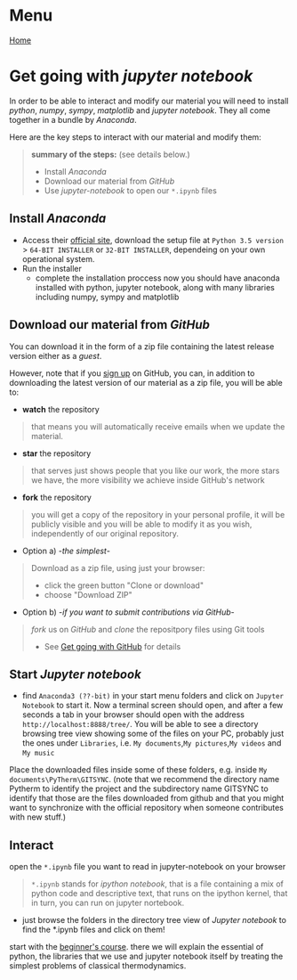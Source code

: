 # Menu

[Home](/pages/enUS/Getting_Started)

# Get going with *jupyter notebook*

In order to be able to interact and modify our material you will need to install *python*, *numpy*, *sympy*, *matplotlib* and *jupyter notebook*. They all come together in a bundle by *Anaconda*.

Here are the key steps to interact with our material and modify them:

> **summary of the steps:** (see details below.)
>- Install *Anaconda*
>- Download our material from *GitHub*
>- Use *jupyter-notebook* to open our `*.ipynb` files

## Install *Anaconda*
* Access their [official site](https://www.continuum.io/downloads#windows), download the setup file at `Python 3.5 version` > `64-BIT INSTALLER` or `32-BIT INSTALLER`, dependeing on your own operational system.
* Run the installer
  * complete the installation proccess
  now you should have anaconda installed with python, jupyter notebook, along with many libraries including numpy, sympy and matplotlib

## Download our material from *GitHub*
You can download it in the form of a zip file containing the latest release version either as a *guest*.

However, note that if you [sign up](https://github.com/join?source=header-home) on GitHub, you can, in addition to downloading the latest version of our material as a zip file, you will be able to:

* **watch** the repository
> that means you will automatically receive emails when we update the material.
* **star** the repository
> that serves just shows people that you like our work, the more stars we have, the more visibility we achieve inside GitHub's network
* **fork** the repository
> you will get a copy of the repository in your personal profile, it will be publicly visible and you will be able to modify it as you wish, independently of our original repository.

* Option a) -*the simplest*-
> Download as a zip file, using just your browser:
>* click the green button "Clone or download"
>* choose "Download ZIP"

* Option b) -*if you want to submit contributions via GitHub*-
> *fork* us on *GitHub* and *clone* the repositpory files using Git tools
>* See [Get going with GitHub](https://github.com/iurisegtovich/PyTherm-applied-thermodynamics/blob/master/Getting_started/Get_going_with_Windows/2_Get_going_with_GitHub.md) for details

## Start *Jupyter notebook*
* find `Anaconda3 (??-bit)` in your start menu folders and click on `Jupyter Notebook` to start it.
Now a terminal screen should open, and after a few seconds a tab in your browser should open with the address `http://localhost:8888/tree/`.
You will be able to see a directory browsing tree view showing some of the files on your PC, probably just the ones under `Libraries`, i.e. `My documents`,`My pictures`,`My videos` and `My music`

Place the downloaded files inside some of these folders, e.g. inside `My documents\PyTherm\GITSYNC`. (note that we recommend the directory name Pytherm to identify the project and the subdirectory name GITSYNC to identify that those are the files downloaded from github and that you might want to synchronize with the official repository when someone contributes with new stuff.)

## Interact

open the `*.ipynb` file you want to read in jupyter-notebook on your browser
>`*.ipynb` stands for *ipython notebook*, that is a file containing a mix of python code and descriptive text, that runs on the ipython kernel, that in turn, you can run on jupyter nortebook.

* just browse the folders in the directory tree view of *Jupyter notebook* to find the *.ipynb files and click on them!

start with the [beginner's course](https://github.com/iurisegtovich/PyTherm-applied-thermodynamics/blob/master/Get_involved/1_Beginner). there we will explain the essential of python, the libraries that we use and jupyter notebook itself by treating the simplest problems of classical thermodynamics.

